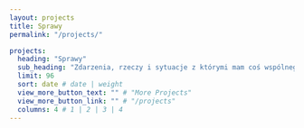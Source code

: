 ```yaml
---
layout: projects
title: Sprawy
permalink: "/projects/"

projects:
  heading: "Sprawy"
  sub_heading: "Zdarzenia, rzeczy i sytuacje z którymi mam coś wspólnego"
  limit: 96
  sort: date # date | weight
  view_more_button_text: "" # "More Projects"
  view_more_button_link: "" # "/projects"
  columns: 4 # 1 | 2 | 3 | 4
---
```


